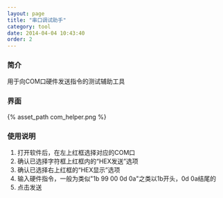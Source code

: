 ```yaml
---
layout: page
title: "串口调试助手"
category: tool
date: 2014-04-04 10:43:40
order: 2
---
```


### 简介

用于向COM口硬件发送指令的测试辅助工具

### 界面

{% asset_path com_helper.png %}

### 使用说明

1. 打开软件后，在左上红框选择对应的COM口
2. 确认已选择字符框上红框内的“HEX发送”选项
3. 确认已选择右上红框的“HEX显示”选项
4. 输入硬件指令，一般为类似"1b 99 00 0d 0a"之类以1b开头，0d 0a结尾的
5. 点击发送
